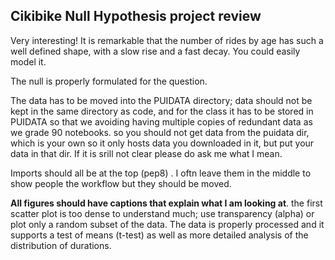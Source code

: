 ## Cikibike Null Hypothesis project review

Very interesting! It is remarkable that the number of rides by age has such a well defined shape, with a slow rise and a fast decay. You could easily model it.

The null is properly formulated for the question.

The data has to be moved into the PUIDATA directory; data should not be kept in the same directory as code, and for the class it has to be stored in PUIDATA so that we avoiding having multiple copies of redundant data as we grade 90 notebooks. so you should not get data from the puidata dir, which is your own so it only hosts data you downloaded in it, but put your data in that dir. If it is srill not clear please do ask me what I mean.

Imports should all be at the top (pep8) . I oftn leave them in the middle to show people the workflow but they should be moved.

**All figures should have captions that explain what I am looking at**. the first scatter plot is too dense to understand much; use transparency (alpha) or plot only a random subset of the data.
The data is properly processed and it supports a test of means (t-test)  as well as more detailed analysis of the distribution of durations.

